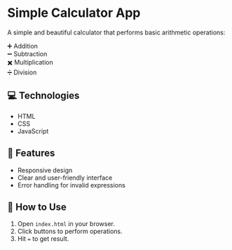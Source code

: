 # Simple Calculator App

A simple and beautiful calculator that performs basic arithmetic operations:

➕ Addition  
➖ Subtraction  
✖️ Multiplication  
➗ Division

## 💻 Technologies
- HTML
- CSS
- JavaScript

## 📱 Features
- Responsive design
- Clear and user-friendly interface
- Error handling for invalid expressions

## 🚀 How to Use
1. Open `index.html` in your browser.
2. Click buttons to perform operations.
3. Hit `=` to get result.
